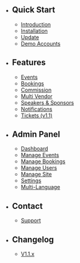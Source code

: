 - ## Quick Start
    - [Introduction](/{{route}}/{{version}}/introduction)
    - [Installation](/{{route}}/{{version}}/installation)
    - [Update](/{{route}}/{{version}}/update)
    - [Demo Accounts](/{{route}}/{{version}}/demo-accounts)

- ## Features
    - [Events](/{{route}}/{{version}}/features/events)
    - [Bookings](/{{route}}/{{version}}/features/bookings)
    - [Commission](/{{route}}/{{version}}/features/commission)
    - [Multi Vendor](/{{route}}/{{version}}/features/multi-vendor)
    - [Speakers & Sponsors](/{{route}}/{{version}}/features/speakers-sponsors)
    - [Notifications](/{{route}}/{{version}}/features/notifications)
    - [Tickets (v1.1)](/{{route}}/{{version}}/features/tickets)
    

- ## Admin Panel
    - [Dashboard](/{{route}}/{{version}}/admin/dashboard)
    - [Manage Events](/{{route}}/{{version}}/admin/manage-events)
    - [Manage Bookings](/{{route}}/{{version}}/admin/manage-bookings)
    - [Manage Users](/{{route}}/{{version}}/admin/manage-users)
    - [Manage Site](/{{route}}/{{version}}/admin/manage-site)
    - [Settings](/{{route}}/{{version}}/admin/settings)
    - [Multi-Language](/{{route}}/{{version}}/admin/multi-language)

- ## Contact
    - [Support](/{{route}}/{{version}}/contact/support)
    
- ## Changelog
    - [V1.1.x](/{{route}}/{{version}}/changelog/V1.1.x)
